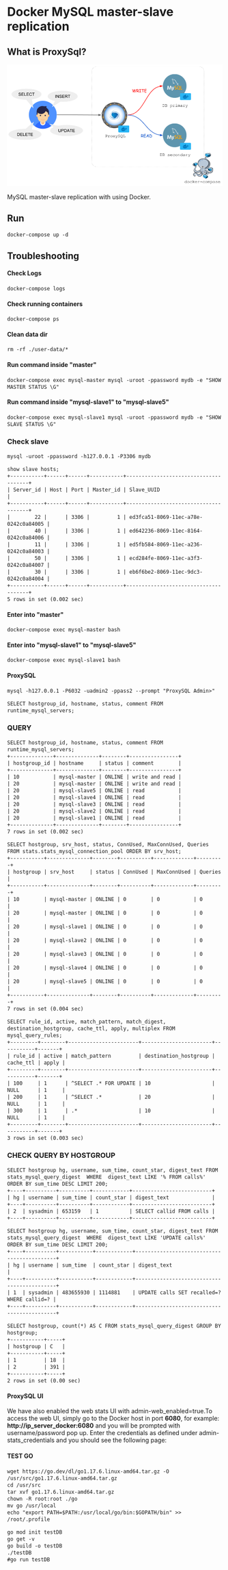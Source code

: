 Docker MySQL master-slave replication 
========================

## What is ProxySql?

![Blank Diagram](./demo.png)


MySQL master-slave replication with using Docker. 

## Run

```
docker-compose up -d
```
 
## Troubleshooting

#### Check Logs

```
docker-compose logs
```

#### Check running containers

```
docker-compose ps
```

#### Clean data dir

```
rm -rf ./user-data/*
```

#### Run command inside "master"

```
docker-compose exec mysql-master mysql -uroot -ppassword mydb -e "SHOW MASTER STATUS \G"
```

#### Run command inside "mysql-slave1" to "mysql-slave5"

```
docker-compose exec mysql-slave1 mysql -uroot -ppassword mydb -e "SHOW SLAVE STATUS \G"
```

### Check slave
```
mysql -uroot -ppassword -h127.0.0.1 -P3306 mydb
```

```
show slave hosts;
+-----------+------+------+-----------+--------------------------------------+
| Server_id | Host | Port | Master_id | Slave_UUID                           |
+-----------+------+------+-----------+--------------------------------------+
|        22 |      | 3306 |         1 | ed3fca51-8069-11ec-a78e-0242c0a84005 |
|        40 |      | 3306 |         1 | ed642236-8069-11ec-8164-0242c0a84006 |
|        11 |      | 3306 |         1 | ed5fb584-8069-11ec-a236-0242c0a84003 |
|        50 |      | 3306 |         1 | ecd284fe-8069-11ec-a3f3-0242c0a84007 |
|        30 |      | 3306 |         1 | eb6f6be2-8069-11ec-9dc3-0242c0a84004 |
+-----------+------+------+-----------+--------------------------------------+
5 rows in set (0.002 sec)
```



#### Enter into "master"

```
docker-compose exec mysql-master bash
```

#### Enter into "mysql-slave1" to "mysql-slave5"

```
docker-compose exec mysql-slave1 bash
```


#### ProxySQL ####

```
mysql -h127.0.0.1 -P6032 -uadmin2 -ppass2 --prompt "ProxySQL Admin>"
```

```
SELECT hostgroup_id, hostname, status, comment FROM runtime_mysql_servers;
```

### QUERY ###

```
SELECT hostgroup_id, hostname, status, comment FROM runtime_mysql_servers;
+--------------+--------------+--------+----------------+
| hostgroup_id | hostname     | status | comment        |
+--------------+--------------+--------+----------------+
| 10           | mysql-master | ONLINE | write and read |
| 20           | mysql-master | ONLINE | write and read |
| 20           | mysql-slave5 | ONLINE | read           |
| 20           | mysql-slave4 | ONLINE | read           |
| 20           | mysql-slave3 | ONLINE | read           |
| 20           | mysql-slave2 | ONLINE | read           |
| 20           | mysql-slave1 | ONLINE | read           |
+--------------+--------------+--------+----------------+
7 rows in set (0.002 sec)
```

```
SELECT hostgroup, srv_host, status, ConnUsed, MaxConnUsed, Queries FROM stats.stats_mysql_connection_pool ORDER BY srv_host;
+-----------+--------------+--------+----------+-------------+---------+
| hostgroup | srv_host     | status | ConnUsed | MaxConnUsed | Queries |
+-----------+--------------+--------+----------+-------------+---------+
| 10        | mysql-master | ONLINE | 0        | 0           | 0       |
| 20        | mysql-master | ONLINE | 0        | 0           | 0       |
| 20        | mysql-slave1 | ONLINE | 0        | 0           | 0       |
| 20        | mysql-slave2 | ONLINE | 0        | 0           | 0       |
| 20        | mysql-slave3 | ONLINE | 0        | 0           | 0       |
| 20        | mysql-slave4 | ONLINE | 0        | 0           | 0       |
| 20        | mysql-slave5 | ONLINE | 0        | 0           | 0       |
+-----------+--------------+--------+----------+-------------+---------+
7 rows in set (0.004 sec)
```

```
SELECT rule_id, active, match_pattern, match_digest, destination_hostgroup, cache_ttl, apply, multiplex FROM mysql_query_rules;
+---------+--------+-----------------------+-----------------------+-----------+-------+
| rule_id | active | match_pattern         | destination_hostgroup | cache_ttl | apply |
+---------+--------+-----------------------+-----------------------+-----------+-------+
| 100     | 1      | ^SELECT .* FOR UPDATE | 10                    | NULL      | 1     |
| 200     | 1      | ^SELECT .*            | 20                    | NULL      | 1     |
| 300     | 1      | .*                    | 10                    | NULL      | 1     |
+---------+--------+-----------------------+-----------------------+-----------+-------+
3 rows in set (0.003 sec)
```

### CHECK QUERY BY HOSTGROUP

```
SELECT hostgroup hg, username, sum_time, count_star, digest_text FROM stats_mysql_query_digest  WHERE  digest_text LIKE '% FROM calls%' ORDER BY sum_time DESC LIMIT 200;
+----+----------+----------+------------+--------------------------+
| hg | username | sum_time | count_star | digest_text              |
+----+----------+----------+------------+--------------------------+
| 2  | sysadmin | 653159   | 1          | SELECT callid FROM calls |
+----+----------+----------+------------+--------------------------+
```

```
SELECT hostgroup hg, username, sum_time, count_star, digest_text FROM stats_mysql_query_digest  WHERE  digest_text LIKE 'UPDATE calls%' ORDER BY sum_time DESC LIMIT 200;
+----+----------+-----------+------------+--------------------------------------------+
| hg | username | sum_time  | count_star | digest_text                                |
+----+----------+-----------+------------+--------------------------------------------+
| 1  | sysadmin | 483655930 | 1114881    | UPDATE calls SET recalled=? WHERE callid=? |
+----+----------+-----------+------------+--------------------------------------------+
```

```
SELECT hostgroup, count(*) AS C FROM stats_mysql_query_digest GROUP BY hostgroup;
+-----------+-----+
| hostgroup | C   |
+-----------+-----+
| 1         | 18  |
| 2         | 391 |
+-----------+-----+
2 rows in set (0.00 sec)
```


#### ProxySQL UI ####

We have also enabled the web stats UI with admin-web_enabled=true.To access the web UI, simply go to the Docker host in port **6080**, for example: **http://ip_server_docker:6080** and you will be prompted with username/password pop up. Enter the credentials as defined under admin-stats_credentials and you should see the following page:


#### TEST GO ####

```
wget https://go.dev/dl/go1.17.6.linux-amd64.tar.gz -O /usr/src/go1.17.6.linux-amd64.tar.gz
cd /usr/src
tar xvf go1.17.6.linux-amd64.tar.gz
chown -R root:root ./go
mv go /usr/local
echo "export PATH=$PATH:/usr/local/go/bin:$GOPATH/bin" >> /root/.profile
```

```
go mod init testDB
go get -v
go build -o testDB
./testDB
#go run testDB
```
